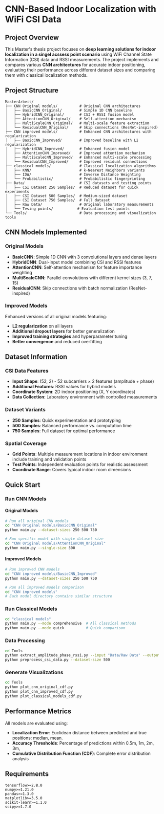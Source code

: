 # CNN-Based Indoor Localization with WiFi CSI Data

## Project Overview

This Master's thesis project focuses on **deep learning solutions for indoor localization in a singel acssess point scenario** using WiFi Channel State Information (CSI) data and RSSI measurements. The project implements and compares various **CNN architectures** for accurate indoor positioning, evaluating their performance across different dataset sizes and comparing them with classical localization methods.

## Project Structure

```
MasterArbeit/
├── CNN Original models/          # Original CNN architectures
│   ├── BasicCNN_Original/        # Simple 1D CNN baseline
│   ├── HybridCNN_Original/       # CSI + RSSI fusion model
│   ├── AttentionCNN_Original/    # Self-attention mechanism
│   ├── MultiScaleCNN_Original/   # Multi-scale feature extraction
│   └── ResidualCNN_Original/     # Skip connections (ResNet-inspired)
├── CNN improved models/          # Enhanced CNN architectures with regularization
│   ├── BasicCNN_Improved/        # Improved baseline with L2 regularization
│   ├── HybridCNN_Improved/       # Enhanced fusion model
│   ├── AttentionCNN_Improved/    # Improved attention mechanism
│   ├── MultiScaleCNN_Improved/   # Enhanced multi-scale processing
│   └── ResidualCNN_Improved/     # Improved residual connections
├── classical models/             # Classical localization algorithms
│   ├── KNN/                      # k-Nearest Neighbors variants
│   ├── IDW/                      # Inverse Distance Weighting
│   └── Probabilistic/            # Probabilistic fingerprinting
├── Data/                         # CSI datasets and testing points
│   ├── CSI Dataset 250 Samples/  # Reduced dataset for quick experiments
│   ├── CSI Dataset 500 Samples/  # Medium-sized dataset
│   ├── CSI Dataset 750 Samples/  # Full dataset
│   ├── Raw Data/                 # Original laboratory measurements
│   └── Tesing points/           # Evaluation test points
└── Tools/                        # Data processing and visualization tools
```

## CNN Models Implemented

### Original Models
- **BasicCNN**: Simple 1D CNN with 3 convolutional layers and dense layers
- **HybridCNN**: Dual-input model combining CSI and RSSI features
- **AttentionCNN**: Self-attention mechanism for feature importance weighting
- **MultiScaleCNN**: Parallel convolutions with different kernel sizes (3, 7, 15)
- **ResidualCNN**: Skip connections with batch normalization (ResNet-inspired)

### Improved Models
Enhanced versions of all original models featuring:
- **L2 regularization** on all layers
- **Additional dropout layers** for better generalization
- **Improved training strategies** and hyperparameter tuning
- **Better convergence** and reduced overfitting

## Dataset Information

### CSI Data Features
- **Input Shape**: (52, 2) - 52 subcarriers × 2 features (amplitude + phase)
- **Additional Features**: RSSI values for hybrid models
- **Coordinate System**: 2D indoor positioning (X, Y coordinates)
- **Data Collection**: Laboratory environment with controlled measurements

### Dataset Variants
- **250 Samples**: Quick experimentation and prototyping
- **500 Samples**: Balanced performance vs. computation time
- **750 Samples**: Full dataset for optimal performance

### Spatial Coverage
- **Grid Points**: Multiple measurement locations in indoor environment include training and validation points
- **Test Points**: Independent evaluation points for realistic assessment
- **Coordinate Range**: Covers typical indoor room dimensions

## Quick Start

### Run CNN Models

#### Original Models
```bash
# Run all original CNN models
cd "CNN Original models/BasicCNN_Original"
python main.py --dataset-sizes 250 500 750

# Run specific model with single dataset size
cd "CNN Original models/AttentionCNN_Original"
python main.py --single-size 500
```

#### Improved Models
```bash
# Run improved CNN models
cd "CNN improved models/BasicCNN_Improved"
python main.py --dataset-sizes 250 500 750

# Run all improved models comparison
cd "CNN improved models"
# Each model directory contains similar structure
```

### Run Classical Models
```bash
cd "classical models"
python main.py --mode comprehensive  # All classical methods
python main.py --mode quick          # Quick comparison
```

### Data Processing
```bash
cd Tools
python extract_amplitude_phase_rssi.py --input "Data/Raw Data" --output "processed"
python preprocess_csi_data.py --dataset-size 500
```

### Generate Visualizations
```bash
cd Tools
python plot_cnn_original_cdf.py
python plot_cnn_improved_cdf.py
python plot_classical_models_cdf.py
```

## Performance Metrics

All models are evaluated using:
- **Localization Error**: Euclidean distance between predicted and true positions: median, mean.
- **Accuracy Thresholds**: Percentage of predictions within 0.5m, 1m, 2m, 3m,
- **Cumulative Distribution Function (CDF)**: Complete error distribution analysis

## Requirements

```
tensorflow>=2.8.0
numpy>=1.21.0
pandas>=1.3.0
matplotlib>=3.5.0
scikit-learn>=1.1.0
scipy>=1.7.0
```
